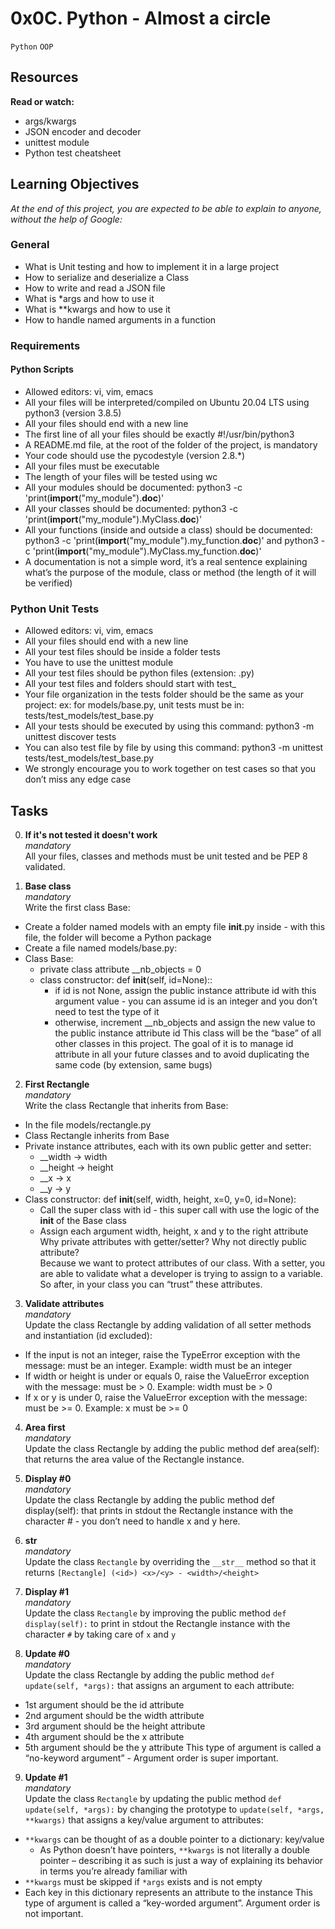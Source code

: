 # 0x0C. Python - Almost a circle
`Python` `OOP`

## Resources
**Read or watch:**
- args/kwargs
- JSON encoder and decoder
- unittest module
- Python test cheatsheet

## Learning Objectives
*At the end of this project, you are expected to be able to explain to anyone, without the help of Google:*

### General
- What is Unit testing and how to implement it in a large project
- How to serialize and deserialize a Class
- How to write and read a JSON file
- What is *args and how to use it
- What is **kwargs and how to use it
- How to handle named arguments in a function

### Requirements
#### Python Scripts
- Allowed editors: vi, vim, emacs
- All your files will be interpreted/compiled on Ubuntu 20.04 LTS using python3 (version 3.8.5)
- All your files should end with a new line
- The first line of all your files should be exactly #!/usr/bin/python3
- A README.md file, at the root of the folder of the project, is mandatory
- Your code should use the pycodestyle (version 2.8.*)
- All your files must be executable
- The length of your files will be tested using wc
- All your modules should be documented: python3 -c 'print(__import__("my_module").__doc__)'
- All your classes should be documented: python3 -c 'print(__import__("my_module").MyClass.__doc__)'
- All your functions (inside and outside a class) should be documented: python3 -c 'print(__import__("my_module").my_function.__doc__)' and python3 -c 'print(__import__("my_module").MyClass.my_function.__doc__)'
- A documentation is not a simple word, it’s a real sentence explaining what’s the purpose of the module, class or method (the length of it will be verified)

### Python Unit Tests
- Allowed editors: vi, vim, emacs
- All your files should end with a new line
- All your test files should be inside a folder tests
- You have to use the unittest module
- All your test files should be python files (extension: .py)
- All your test files and folders should start with test_
- Your file organization in the tests folder should be the same as your project: ex: for models/base.py, unit tests must be in: tests/test_models/test_base.py
- All your tests should be executed by using this command: python3 -m unittest discover tests
- You can also test file by file by using this command: python3 -m unittest tests/test_models/test_base.py
- We strongly encourage you to work together on test cases so that you don’t miss any edge case


## Tasks
0. **If it's not tested it doesn't work** <br>
*mandatory* <br>
All your files, classes and methods must be unit tested and be PEP 8 validated.

1. **Base class** <br>
*mandatory* <br>
Write the first class Base:
  - Create a folder named models with an empty file __init__.py inside - with this file, the folder will become a Python package
  - Create a file named models/base.py:
- Class Base:
  - private class attribute __nb_objects = 0
  - class constructor: def __init__(self, id=None)::
    - if id is not None, assign the public instance attribute id with this argument value - you can assume id is an integer and you don’t need to test the type of it
    - otherwise, increment __nb_objects and assign the new value to the public instance attribute id
This class will be the “base” of all other classes in this project. The goal of it is to manage id attribute in all your future classes and to avoid duplicating the same code (by extension, same bugs)


2. **First Rectangle** <br>
*mandatory* <br>
Write the class Rectangle that inherits from Base:
- In the file models/rectangle.py
- Class Rectangle inherits from Base
- Private instance attributes, each with its own public getter and setter:
  - __width -> width
  - __height -> height
  - __x -> x
  - __y -> y
- Class constructor: def __init__(self, width, height, x=0, y=0, id=None):
  - Call the super class with id - this super call with use the logic of the __init__ of the Base class
  - Assign each argument width, height, x and y to the right attribute
Why private attributes with getter/setter? Why not directly public attribute? <br>
Because we want to protect attributes of our class. With a setter, you are able to validate what a developer is trying to assign to a variable. So after, in your class you can “trust” these attributes.


3. **Validate attributes** <br>
*mandatory* <br>
Update the class Rectangle by adding validation of all setter methods and instantiation (id excluded):
- If the input is not an integer, raise the TypeError exception with the message: <name of the attribute> must be an integer. Example: width must be an integer
- If width or height is under or equals 0, raise the ValueError exception with the message: <name of the attribute> must be > 0. Example: width must be > 0
- If x or y is under 0, raise the ValueError exception with the message: <name of the attribute> must be >= 0. Example: x must be >= 0

4. **Area first** <br>
*mandatory* <br>
Update the class Rectangle by adding the public method def area(self): that returns the area value of the Rectangle instance.

5. **Display #0** <br>
*mandatory* <br>
Update the class Rectangle by adding the public method def display(self): that prints in stdout the Rectangle instance with the character # - you don’t need to handle x and y here.

6. **__str__** <br>
*mandatory* <br>
Update the class `Rectangle` by overriding the `__str__` method so that it returns `[Rectangle] (<id>) <x>/<y> - <width>/<height>`

7. **Display #1** <br>
*mandatory* <br>
Update the class `Rectangle` by improving the public method `def display(self):` to print in stdout the Rectangle instance with the character `#` by taking care of `x` and `y`

8. **Update #0** <br>
*mandatory* <br>
Update the class Rectangle by adding the public method `def update(self, *args):` that assigns an argument to each attribute:
- 1st argument should be the id attribute
- 2nd argument should be the width attribute
- 3rd argument should be the height attribute
- 4th argument should be the x attribute
- 5th argument should be the y attribute
This type of argument is called a “no-keyword argument” - Argument order is super important.

9. **Update #1** <br>
*mandatory* <br>
Update the class `Rectangle` by updating the public method `def update(self, *args):` by changing the prototype to `update(self, *args, **kwargs)` that assigns a key/value argument to attributes:

- `**kwargs` can be thought of as a double pointer to a dictionary: key/value
  - As Python doesn’t have pointers, `**kwargs` is not literally a double pointer – describing it as such is just a way of explaining its behavior in terms you’re already familiar with
- `**kwargs` must be skipped if `*args` exists and is not empty
- Each key in this dictionary represents an attribute to the instance
This type of argument is called a “key-worded argument”. Argument order is not important.
